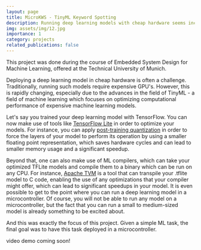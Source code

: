 ```yaml
---
layout: page
title: MicroKWS - TinyML Keyword Spotting
description: Running deep learning models with cheap hardware seems increasingly possible. This was the focus of this project.
img: assets/img/12.jpg
importance: 1
category: projects
related_publications: false
---
```


This project was done during the course of Embedded System Design for Machine Learning, offered at the Technical University of Munich.

Deploying a deep learning model in cheap hardware is often a challenge. Traditionally, running such models require expensive GPU's. However, this is rapidly changing, especially due to the advances in the field of TinyML - a field of machine learning which focuses on optimizing computational performance of expensive machine learning models.

Let's say you trained your deep learning model with TensorFlow. You can now make use of tools like [TensorFlow Lite](https://www.tensorflow.org/lite) in order to optimize your models. For instance, you can apply [post-training quantization](https://www.tensorflow.org/lite/performance/post_training_quantization) in order to force the layers of your model to perform its operation by using a smaller floating point representation, which saves hardware cycles and can lead to smaller memory usage and a significant speedup.

Beyond that, one can also make use of ML compilers, which can take your optimized TFLite models and compile them to a binary which can be run on any CPU. For instance, [Apache TVM](https://tvm.apache.org/) is a tool that can transpile your .tflite model to C code, enabling the use of any optimizations that your compiler might offer, which can lead to significant speedups in your model. It is even possible to get to the point where you can run a deep learning model in a microcontroller. Of course, you will not be able to run any model on a microcontroller, but the fact that you can run a small to medium-sized model is already something to be excited about.

And this was exactly the focus of this project. Given a simple ML task, the final goal was to have this task deployed in a microcontroller.

video demo coming soon!
